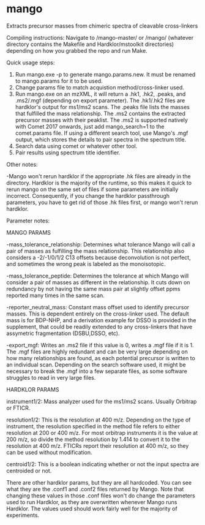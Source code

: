 # mango
Extracts precursor masses from chimeric spectra of cleavable cross-linkers

Compiling instructions:
Navigate to /mango-master/ or /mango/ (whatever directory contains the Makefile and Hardklor/mstoolkit directories) depending on how you 
grabbed the repo and run Make.

Quick usage steps:
1. Run mango.exe -p to generate mango.params.new. It must be renamed to mango.params for it to be used.
2. Change params file to match acquistion method/cross-linker used.
3. Run mango.exe on an mzXML, it will return a .hk1, .hk2, .peaks, and .ms2/.mgf (depending on export parameter). The .hk1/.hk2 files are
hardklor's output for ms1/ms2 scans. The .peaks file lists the masses that fulfilled the mass relationship. The .ms2 contains the extracted
precursor masses with their peaklist. The .ms2 is supported natively with Comet 2017 onwards, just add mango_search=1 to the comet.params
file. If using a different search tool, use Mango's .mgf output, which stores the details to pair spectra in the spectrum title.
4. Search data using comet or whatever other tool.
5. Pair results using spectrum title identifier. 

Other notes:

-Mango won't rerun hardklor if the appropriate .hk files are already in the directory. Hardklor is the majority of the runtime, so this
makes it quick to rerun mango on the same set of files if some parameters are initially incorrect. Consequently, if you change the 
hardklor passthrough parameters, you have to get rid of those .hk files first, or mango won't rerun hardklor. 

Parameter notes:

MANGO PARAMS

-mass_tolerance_relationship: Determines what tolerance Mango will call a pair of masses as fulfilling the mass relationship. This
relationship also considers a -2/-1/0/1/2 C13 offsets because deconvolution is not perfect, and sometimes the wrong peak is labeled
as the monoisotopic. 

-mass_tolerance_peptide: Determines the tolerance at which Mango will consider a pair of masses as different in the relationship. It 
cuts down on redundancy by not having the same mass pair at slightly offset ppms reported many times in the same scan.

-reporter_neutral_mass: Constant mass offset used to identify precursor masses. This is dependent entirely on the cross-linker used.
The default mass is for BDP-NHP, and a derivation example for DSSO is provided in the supplement, that could be readily extended to
any cross-linkers that have assymetric fragmentation (DSBU,DSSO, etc).

-export_mgf: Writes an .ms2 file if this value is 0, writes a .mgf file if it is 1. The .mgf files are highly redundant and can
be very large depending on how many relationships are found, as each potential precursor is written to an individual scan. Depending
on the search software used, it might be necessary to break the .mgf into a few separate files, as some software struggles to read in
very large files.

HARDKLOR PARAMS 

instrument1/2: Mass analyzer used for the ms1/ms2 scans. Usually Orbitrap or FTICR.

resolution1/2: This is the resolution at 400 m/z. Depending on the type of instrument, the resolution specified in the method file refers to either resolution at 200 or 400 m/z. For most orbitrap instruments it is the value at 200 m/z, so divide the method resolution by 1.414 to convert it to the resolution at 400 m/z. FTICRs report their resolution at 400 m/z, so they can be used without modification.

centroid1/2: This is a boolean indicating whether or not the input spectra are centroided or not.

There are other hardklor params, but they are all hardcoded. You can see what they are the .conf1 and .conf2 files returned by Mango.
Note that changing these values in those .conf files won't do change the parameters used to run Hardklor, as they are overwritten
whenever Mango runs Hardklor. The values used should work fairly well for the majority of experiments.
